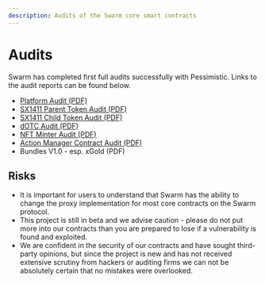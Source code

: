 ```yaml
---
description: Audits of the Swarm core smart contracts
---
```


# Audits

Swarm has completed first full audits successfully with Pessimistic. Links to the audit reports can be found below.

* [Platform Audit (PDF)](https://github.com/pessimistic-io/audits/blob/main/Swarm%20Markets%20Security%20Analysis%20by%20Pessimistic.pdf)
* [SX1411 Parent Token Audit (PDF)](https://github.com/SwarmMarkets/audits/blob/main/SX1411/SX1411%20-%20AssetToken%20Security%20Analysis%20Pessimistic%20-%20FINAL.pdf)
* [SX1411 Child Token Audit (PDF)](https://github.com/SwarmMarkets/audits/blob/39cc68d0211867cbc951edcc472511de17e8c7b8/SwarmMarkets%20SX1411%20Child%20Token%20Security%20Analysis%20-%20Pessimistic.pdf)
* [dOTC Audit (PDF)](https://github.com/SwarmMarkets/audits/blob/6ae18ac0262239a1ea52e80691f8d378252560f7/Swarm%20Markets%20dOTC%20Security%20Analysis%20Pessimistic.pdf)
* [NFT Minter Audit (PDF)](https://github.com/SwarmMarkets/audits/blob/abe5f77e58b263d35fa8621a146fa5aa578e6938/Swarm%20Markets%20Nifty%20Minter%20Security%20Analysis%20Pessimistic.pdf)
* [Action Manager Contract Audit (PDF)](https://github.com/SwarmMarkets/audits/blob/179c14b039bf6596ec4d6386dbdf5a639d51fdbe/Swarm%20Markets%20Action%20Manager%20Security%20Analysis%20by%20Pessimistic%20-%20Final.pdf)
* Bundles V1.0 - esp. xGold (PDF)

## Risks <a href="#risks" id="risks"></a>

* It is important for users to understand that Swarm has the ability to change the proxy implementation for most core contracts on the Swarm protocol.
* This project is still in beta and we advise caution - please do not put more into our contracts than you are prepared to lose if a vulnerability is found and exploited.
* We are confident in the security of our contracts and have sought third-party opinions, but since the project is new and has not received extensive scrutiny from hackers or auditing firms we can not be absolutely certain that no mistakes were overlooked.
